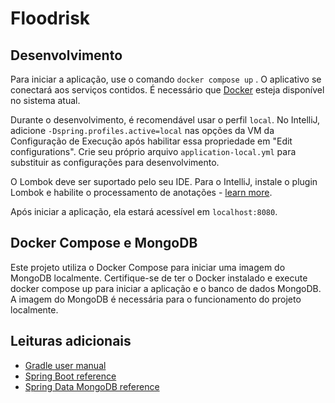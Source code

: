 # Floodrisk

## Desenvolvimento

Para iniciar a aplicação, use o comando `docker compose up` . O aplicativo se conectará aos serviços contidos. É necessário que
[Docker](https://www.docker.com/get-started/) esteja disponível no sistema atual.

Durante o desenvolvimento, é recomendável usar o perfil `local`. No IntelliJ, adicione `-Dspring.profiles.active=local` 
nas opções da VM da Configuração de Execução após habilitar essa propriedade em "Edit configurations". Crie seu próprio 
arquivo `application-local.yml` para substituir as configurações para desenvolvimento.

O Lombok deve ser suportado pelo seu IDE. Para o IntelliJ, instale o plugin Lombok e habilite o processamento de anotações -
[learn more](https://bootify.io/next-steps/spring-boot-with-lombok.html).

Após iniciar a aplicação, ela estará acessível em `localhost:8080`.

## Docker Compose e MongoDB

Este projeto utiliza o Docker Compose para iniciar uma imagem do MongoDB localmente. Certifique-se de ter o Docker 
instalado e execute docker compose up para iniciar a aplicação e o banco de dados MongoDB. A imagem do MongoDB é 
necessária para o funcionamento do projeto localmente.

## Leituras adicionais

* [Gradle user manual](https://docs.gradle.org/)  
* [Spring Boot reference](https://docs.spring.io/spring-boot/docs/current/reference/htmlsingle/)  
* [Spring Data MongoDB reference](https://docs.spring.io/spring-data/mongodb/reference/)
